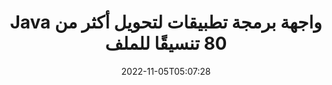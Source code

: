 ---
############################# Static ############################
layout: "product"
date: 2022-11-05T05:07:28
draft: false

product: "Conversion"
product_tag: "conversion"
platform: Java
platform_tag: java

############################# Head ############################
head_title: "Java واجهة برمجة تطبيقات تحويل المستندات | تحويل صور PDF Word Excel PPTX HTML"
head_description: "Java واجهة برمجة تطبيقات تحويل المستندات. تحويل ملفات PDF Word DOC DOCX و Excel Spreadsheets PPT PPTX و HTML و PSD و MPT MPP والبريد الإلكتروني MSG EMLX و AutoCAD وتنسيقات ملفات الصور."

############################# Header ############################
title: "Java واجهة برمجة تطبيقات لتحويل أكثر من 80 تنسيقًا للملف"
description: "واجهة برمجة تطبيقات بسيطة لدمج وظائف تحويل المستندات والصور في تطبيقات Java دون تثبيت أي برامج خارجية."
button:
    enable: true
    icon: "fas fa-arrow-down"
    label: "تحميل النسخة التجريبية المجانية"
    link: "https://downloads.groupdocs.com/conversion/java"

############################# SubMenu ############################
submenu:
    enable: true
    
    left:
        img_alt: "GroupDocs.Conversion for Java"
        image: "https://www.groupdocs.cloud/templates/groupdocs/images/product-logos/groupdocs-conversion-java.png"
        product: "GroupDocs.Conversion"
        platform: "Java"

    middle:
        button:
            # button loop
            - link: "#overview"
              text: "ملخص"

            # button loop
            - link: "#features"
              text: "سمات"

            # button loop
            - link: "#support"
              text: "الدعم"

            # button loop
            - link: "https://products.groupdocs.app/conversion"
              text: "عرض حي"

            # button loop
            - link: "https://purchase.groupdocs.com/pricing/conversion/java"
              text: "التسعير"

    right:
        link_download: "https://downloads.groupdocs.com/conversion"
        link_learn: "https://docs.groupdocs.com/conversion/java/"
        link_buy: "https://purchase.groupdocs.com"

############################# Overview ############################
overview:
    enable: true
    content: |
      يجمع GroupDocs.Conversion for Java بين مجموعة قوية من واجهات برمجة تطبيقات تحويل المستندات لعرض الصور وتنسيقات المستندات في تطبيقات Java الخاصة بك دون الحاجة إلى تثبيت برامج إضافية. يقوم في الأصل بتنقيط المستندات وتحويلها إلى SVG + HTML + CSS لتحسين جودة عرض المستندات مع تقديم مخرجات نصية عالية الدقة. باستخدام واجهة برمجة تطبيقات تقديم المستندات - يمكنك عرض ملفات PDF و HTML و XML و Microsoft Office Word وأوراق عمل Excel وعروض PowerPoint التقديمية ورسائل البريد الإلكتروني في Outlook ومخططات Visio والمشروع وملفات التعريف والصور وتنسيقات الملفات الأخرى المختلفة بسهولة وبأقل مخاطر البرمجة. يمكنه أيضًا عرض الملفات المحمية بكلمة مرور والسماح بالحصول على تمثيل المستند بتنسيق HTML أو صورة أو PDF بعد التقديم. مكتبة تحويل الملفات الخاصة بنا قابلة للتخصيص تمامًا ، حيث تتيح لك عرض المستند بأكمله ، أو عرضه جزئيًا لتسريع العملية. من خلال GroupDocs.Conversion for Java API ، يمكنك عرض الصفحات أو نطاق خلايا معين في جدول بيانات أو حتى عرض طبقة مستند فردية بتنسيقات ، مثل PDF و CAD.

      تسمح لك واجهة برمجة تطبيقات GroupDocs.Conversion for Java بعرض المستندات مع / بدون تعليقات أو تعليقات لتنسيقات الملفات المدعومة. كما أنه يمكّنك من إضافة أدلة خطوط مخصصة واستخراج معلومات المستند الأساسية مثل FileType ، و Extension ، و Name ، و PageCount ، وما إلى ذلك.
    tabs:
      enable: true
      
      ## TAB ONE ##
      tab_one:
        description: |
          فيما يلي نظرة عامة على GroupDocs.Conversion for Java:
        
        right:
          enable: true
          icon: "fab fa-html5"
          title: "ملخص"
          content: |
            * الكشف التلقائي عن نوع الملف
            * تحويل المستندات
            * تحويل العروض التقديمية
            * تحويل جداول البيانات
            * تحويل الصور النقطية
            * تحويل مستندات PDF
            * تحويل تنسيقات أخرى
            * تطبيق العلامة المائية
            * تحديد كلمة مرور الملف
            * تخصيص التحويل

      ## TAB TWO ##
      tab_two:
        description: |
          يدعم GroupDocs.Conversion for Java التحويل بين جميع [تنسيقات ملفات المستندات] الشائعة والمستخدمة بشكل شائع (https://docs.groupdocs.com/conversion/net/supported-document-formats/).

        left:
          enable: true
          table:
            # table loop
            - title: "تحويل من:"
              content: |
                * ** المستندات **: DOC، DOCX، DOCM، DOT، DOTX، DOTM، RTF، TXT، ODT، OTT
                * ** جداول البيانات **: XLS و XLSX و XLSM و XLSB و CSV و XLS2003 و ODS و TSV و XLT و XLTX و XLTM و XLAM و FODS و SXC
                * ** العروض التقديمية **: PPT، PPTX، PPS، PPSX، ODP، POT، POTX، POTM، PPTM، PPSM، FODP
                * ** الصور **: TIF و TIFF و JPG و JPEG و PNG و GIF و BMP و ICO و DIB و JPC و JPEG-LS و JPEG2000
                * ** محمول **: PDF ، XPS ، OXPS ، EPUB
                * ** HTML **: HTM ، HTML ، MHTML
                * ** ملفات التعريف **: EMZ ، WMZ
                * ** فوتوشوب **: PSD
                * ** المشروع **: MPP، MPT، MPX
                * ** Outlook **: PST، OST
                * ** البريد الإلكتروني **: MSG، EML، EMLX
                * ** الرسوم البيانية **: VSD ، VSDX ، VSDM ، VSS ، VSSM ، VST ، VSTM ، VSX ، VTX ، VDW ، VDX ، SVG ، SVGZ
                * ** أوتوكاد **: DXF ، DWG ، DWF ، STL ، IFC ، DWT
                * ** بوستسكريبت **: EPS ، PS ، PSL ، CGM
                * ** CorelDRAW **: CDR، CMX
                * ** أخرى **: VCF، PLT، LGS، OTG، MD، AI، LOG

        right:
          enable: true
          table:
            # table loop
            - title: "حول الى:"
              content: |
                * ** المستندات **: DOC، DOCX، DOCM، DOT، DOTX، DOTM، RTF، TXT، ODT، OTT
                * ** جداول البيانات **: XLS و XLSX و XLSM و XLSB و CSV و XLS2003 و TSV و XLTX و ODS و XLAM و FODS و DIF و SXC
                * ** العروض التقديمية **: PPT، PPTX، PPS، PPSX، ODP، POTX، POTM، PPTM، PPSM، FODP
                * ** الصور **: TIF، TIFF، JPG، JPEG، PNG، GIF، BMP، ICO، JPEG2000
                * ** ملفات التعريف **: EMF، WMF، EMZ، WMZ
                * ** الرسوم البيانية **: SVGZ
                * ** محمول **: PDF ، XPS
                * ** HTML **: HTM ، HTML ، MHTML
                * ** أخرى **: MD

      ## TAB THREE ##
      tab_three:
        description: |
          يدعم GroupDocs.Conversion for Java أنظمة التشغيل والأطر ومديري الحزم التالية:
      
        left:
          enable: true
          table:
            # table loop
            - icon: "fab fa-windows"
              title: "أنظمة التشغيل"
              content: |
                Windows Desktop, Windows Server, Linux, MacOS

            # table loop
            - icon: "fas fa-code"
              title: "الأطر المدعومة"
              content: |
                Java runtime: J2SE 6.0 and above

        right:
          enable: true
          table:
            # table loop
            - icon: "fas fa-box"
              title: "مدير مجموعة"
              content: |
                Maven

            # table loop
            - icon: "fas fa-tools"
              title: "مدير مجموعة"
              content: |
                NetBeans, Intellij IDEA, Eclipse, etc.

############################# Features ############################
features:
    enable: true
    title: "ميزات GroupDocs.Conversion for Java"

    feature:
      # feature loop
      - icon: "fas fa-copy"
        content: "سهولة التكامل والترخيص المقنن"

      # feature loop
      - icon: "fas fa-eye"
        content: "قم بتعيين خيار التكبير الافتراضي عند التحويل إلى كلمات أو شرائح أو خلايا"

      # feature loop
      - icon: "fas fa-bolt"
        content: "قم بالتحويل من / إلى جميع تنسيقات الصور النقطية الشائعة وتعيين صورة DPI والارتفاع والعرض"
      
      # feature loop
      - icon: "fas fa-file-powerpoint"
        content: "قم بتحويل PDF & Image إلى Grayscale & Linearize PDF Document للويب"

      # feature loop
      - icon: "fas fa-code"
        content: "حدد مستوى الإشارة المرجعية ومستوى العنوان والمستوى الموسع في تحويل Word إلى PDF / XPS"

      # feature loop
      - icon: "fas fa-cloud"
        content: "تكوين ووضع علامة مائية في المستند المحول كخلفية لعرضها خلف النص"

      # feature loop
      - icon: "fas fa-remove-format"
        content: "تقديم عنوان البريد الإلكتروني أثناء التحويل من البريد الإلكتروني"

      # feature loop
      - icon: "fas fa-comment-slash"
        content: "قم بتعيين دلائل الخطوط المخصصة وتحميل / استبدال الخط بشكل صريح أثناء تحويل المستند"

      # feature loop
      - icon: "fas fa-location-arrow"
        content: "قم بتعيين الخط الافتراضي لاستبدال الخطوط المفقودة لتحويل المستندات والشرائح وجداول البيانات"

      # feature loop
      - icon: "fas fa-border-all"
        content: ""

      # feature loop
      - icon: "fas fa-wrench"
        content: "تحويل جدول البيانات بخطوط الشبكة وإزالة التعليقات من الشرائح أثناء التحويل"

      # feature loop
      - icon: "fas fa-columns"
        content: "تحويل صفحات وثيقة محددة بتنسيق PDF وتحويل نطاق خلايا معين في جداول البيانات"

      # feature loop
      - icon: "fas fa-file-word"
        content: "إظهار الأوراق المخفية وتخطي الصفوف والأعمدة الفارغة أثناء تحويل جداول البيانات"

      # feature loop
      - icon: "fas fa-envelope"
        content: "عد إجمالي صفحات المستند وتعيين كلمة المرور إلى مستند غير محمي أثناء التحويل"

      # feature loop
      - icon: "fas fa-print"
        content: "خيار لإزالة التعليقات التوضيحية والملفات المضمنة من PDF"

      # feature loop
      - icon: "fas fa-file-archive"
        content: "أنشئ توصيفًا متوافقًا مع HTML 5 عند التحويل إلى HTML"

      # feature loop
      - icon: "fas fa-lock"
        content: "الكشف التلقائي عن نوع المصدر وإرجاع جميع التحويلات المحتملة عند التحويل من البث"

      # feature loop
      - icon: "fas fa-file-code"
        content: "القدرة على إرجاع كل صفحة في دفق منفصل أثناء التحويل إلى PDF أو HTML"
      
      # feature loop
      - icon: "fas fa-fill-drip"
        content: "إظهار / إخفاء العلامات والتعليقات وتعقب التغييرات أثناء التحويل من Word"

      # feature loop
      - icon: "fas fa-file-excel"
        content: "تحويل DOCX إلى Tiff G3 مع خيار التظليل"

      # feature loop
      - icon: "fas fa-heading"
        content: "تحويل تخطيطات معينة عند التحويل من مستند CAD"

      # feature loop
      - icon: "fas fa-project-diagram"
        content: "التسمية التلقائية عند حفظ المستند المحول إلى ملف"

      # feature loop
      - icon: "fas fa-cube"
        content: "دعم الترخيص المقنن ليتم إصدار فاتورة به بناءً على استخدام واجهة برمجة التطبيقات"

      # feature loop
      - icon: "fab fa-uncharted"
        content: "تحويل الرسوم البيانية إلى تنسيقات ملف معالجة الكلمات"
      
      # feature loop
      - icon: "fab fa-uncharted"
        content: "أضف أرقام الصفحات أثناء تحويل HTML إلى مستند معالجة الكلمات"

      # feature loop
      - icon: "fab fa-uncharted"
        content: "تحويل مستندات XML إلى أي تنسيق بدون تحويل"

      # feature loop
      - icon: "fab fa-uncharted"
        content: "مراقبة تقدم تحويل الملف (البداية والنهاية) مباشرة من التطبيق من جانب العميل"

    more_feature:
      # more_feature_loop
      - title: "سهولة تحويل تنسيق المستند باستخدام Java"
        content: |
          يمكنك تحويل تنسيق ملف للعديد من أنواع المستندات باستخدام واجهة برمجة التطبيقات GroupDocs.Conversion for Java. يتم تقديمك هنا ببضعة أسطر من التعليمات البرمجية لإجراء تحويل أساسي للمستند باستخدام Java.  
            
          {features.more_feature.step1} 
          {features.more_feature.step2} 
          {features.more_feature.step3} 
            
          ```java    
           // تحميل ملف المصدر DOCX للتحويل
          Converter converter = new Converter("input.docx");
          // إعداد خيارات التحويل للتنسيق الهدف PDF
          ConvertOptions convertOptions = new FileType().fromExtension("pdf").getConvertOptions();
          // تحويل إلى تنسيق PDF
          converter.convert("output.pdf", convertOptions);
          ```
            
      # more_feature_loop
      - title: "قراءة المستند من URL أو مسار التحويل"
        content: "باستخدام واجهة برمجة تطبيقات GroupDocs.Conversion for Java ، يمكنك قراءة مستند الإدخال من مسار ملف بالإضافة إلى عنوان URL. بينما يمكنك حفظ المستند الناتج كملف أو إرسال الإخراج مباشرة إلى دفق."

      # more_feature_loop
      - title: "دعم فني شامل"
        content: |
          GroupDocs.Conversion for Java عبارة عن واجهة برمجة تطبيقات بسيطة ومحددة يمكنك دمجها في تطبيقاتك المستندة إلى Java بسهولة تامة. ومع ذلك ، لتنشيطك وتشغيله في أي وقت من الأوقات ، فإننا نوفر أيضًا عينات من التعليمات البرمجية سهلة المتابعة ووثائق شاملة لواجهة برمجة التطبيقات.  
            
          * PdfA_1A
          * PdfA_1B
          * PdfA_2A
          * PdfA_3A
          * PdfA_2B
          * PdfA_2U
          * PdfA_3B
          * PdfA_3U
          * v1_3
          * v1_4
          * v1_5
          * v1_6
          * v1_7
          * PdfX_1A
          * PdfX3

############################# Support ############################
support:
    enable: true

############################# Solutions ############################
solutions:
    enable: true
    title: "تقدم GroupDocs.Conversion واجهات برمجة تطبيقات تحويل المستندات لبيئات التطوير الشائعة الأخرى"

    solution:
        # solution loop
        - img_alt: "GroupDocs.Conversion لـ .NET"
          image: "https://www.groupdocs.cloud/templates/groupdocs/images/product-logos/groupdocs-conversion-net.png"
          product: "GroupDocs.Conversion"
          platform: ".صافي"
          link: "/ تحويل / صافي /"

############################# Back to top ###############################
back_to_top:
  enable: true
---